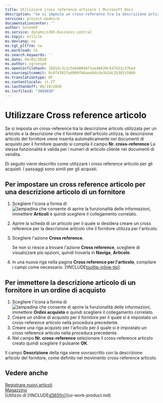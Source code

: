 ```yaml
---
title: Utilizzare cross reference articolo | Microsoft Docs
description: "Se si imposta un cross-reference tra la descrizione articolo utilizzata per un articolo e la descrizione che il fornitore dell'articolo utilizza, la descrizione articolo del fornitore viene inserita automaticamente nei documenti di acquisto per il fornitore quando si compila il campo **Nr. cross-reference**  "
services: project-madeira
documentationcenter: ''
author: SorenGP
ms.service: dynamics365-business-central
ms.topic: article
ms.devlang: na
ms.tgt_pltfrm: na
ms.workload: na
ms.search.keywords: ''
ms.date: 04/01/2020
ms.author: sgroespe
ms.openlocfilehash: 1b914c3c1c5e640894f1ee48639c547421c27be4
ms.sourcegitcommit: 0c6f4382fad994fb6aea9dcde3b2dc25382c5968
ms.translationtype: HT
ms.contentlocale: it-IT
ms.lasthandoff: 06/19/2020
ms.locfileid: "3484036"
---
```

# <a name="use-item-cross-references"></a>Utilizzare Cross reference articolo
Se si imposta un cross-reference tra la descrizione articolo utilizzata per un articolo e la descrizione che il fornitore dell'articolo utilizza, la descrizione articolo del fornitore viene inserita automaticamente nei documenti di acquisto per il fornitore quando si compila il campo **Nr. cross-reference**   La stessa funzionalità è valida per i numeri di articolo cliente nei documenti di vendita.

Di seguito viene descritto come utilizzare i cross reference articolo per gli acquisti. I passaggi sono simili per gli acquisti.

## <a name="to-set-up-an-item-cross-reference-to-a-vendors-item-description"></a>Per impostare un cross reference articolo per una descrizione articolo di un fornitore

1. Scegliere l'icona a forma di ![lampadina che consente di aprire la funzionalità delle informazioni](media/ui-search/search_small.png "Informazioni sull'operazione che si desidera eseguire"), immettere **Articoli** e quindi scegliere il collegamento correlato.
2. Aprire la scheda di un articolo per il quale si desidera creare un cross reference per la descrizione articolo che il fornitore utilizza per l'articolo.
3. Scegliere l'azione **Cross reference**.

     Se non si riesce a trovare l'azione **Cross reference**, scegliere di visualizzare più opzioni, quindi trovarla in **Naviga**, **Articolo**.
  
4. In una nuova riga nella pagina **Cross reference per l'articolo**, compilare i campi come necessario. [!INCLUDE[tooltip-inline-tip](includes/tooltip-inline-tip_md.md)].

## <a name="to-enter-a-vendors-item-description-on-a-purchase-order"></a>Per immettere la descrizione articolo di un fornitore in un ordine di acquisto

1. Scegliere l'icona a forma di ![lampadina che consente di aprire la funzionalità delle informazioni](media/ui-search/search_small.png "Informazioni sull'operazione che si desidera eseguire"), immettere **Ordini acquisto** e quindi scegliere il collegamento correlato.
2. Creare un ordine di acquisto per il fornitore per il quale si è impostato un cross-reference articolo nella procedura precedente.
3. Creare una riga acquisto per l'articolo per il quale si è impostato un cross reference articolo nella procedura precedente.
4. Nel campo **Nr. cross-reference** selezionare il cross-reference articolo creato quindi scegliere il pulsante **OK**.

Il campo **Descrizione** della riga viene sovrascritto con la descrizione articolo del fornitore, come definito nel movimento cross-reference articolo.

## <a name="see-also"></a>Vedere anche
[Registrare nuovi articoli](inventory-how-register-new-items.md)  
[Magazzino](inventory-manage-inventory.md)  
[Utilizzo di [!INCLUDE[d365fin](includes/d365fin_md.md)]](ui-work-product.md)
